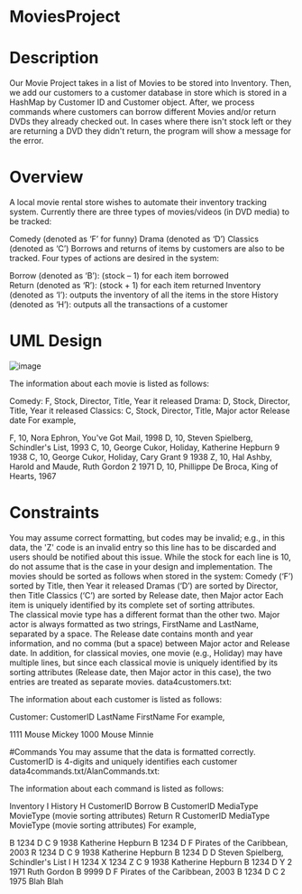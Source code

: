 # MoviesProject

# Description
Our Movie Project takes in a list of Movies to be stored into Inventory. Then, we add our customers to a customer database in store which is stored in  a HashMap by Customer ID and 
Customer object. After, we process commands where customers can borrow different Movies and/or return DVDs they already checked out. In cases where there isn't stock left or they are returning
a DVD they didn't return, the program will show a message for the error.

# Overview
A local movie rental store wishes to automate their inventory tracking system. Currently there are three types of movies/videos (in DVD media) to be tracked:

Comedy (denoted as ‘F’ for funny)
Drama (denoted as ‘D’)
Classics (denoted as ‘C’)
Borrows and returns of items by customers are also to be tracked. Four types of actions are desired in the system:

Borrow (denoted as ‘B’): (stock – 1) for each item borrowed  
Return (denoted as ‘R’): (stock + 1) for each item returned
Inventory (denoted as ‘I’): outputs the inventory of all the items in the store
History (denoted as ‘H’): outputs all the transactions of a customer 

# UML Design
![image](https://cdn.discordapp.com/attachments/557811688347533333/880541231552278528/UML_Movie_1.jpg)

The information about each movie is listed as follows: 

Comedy: F, Stock, Director, Title, Year it released 
Drama: D, Stock, Director, Title, Year it released
Classics: C, Stock, Director, Title, Major actor Release date
For example,

F, 10, Nora Ephron, You've Got Mail, 1998
D, 10, Steven Spielberg, Schindler's List, 1993
C, 10, George Cukor, Holiday, Katherine Hepburn 9 1938
C, 10, George Cukor, Holiday, Cary Grant 9 1938
Z, 10, Hal Ashby, Harold and Maude, Ruth Gordon 2 1971
D, 10, Phillippe De Broca, King of Hearts, 1967


# Constraints
You may assume correct formatting, but codes may be invalid; e.g., in this data, the 'Z' code is an invalid entry so this line has to be discarded and users should be notified about this issue. 
While the stock for each line is 10, do not assume that is the case in your design and implementation.
The movies should be sorted as follows when stored in the system:
Comedy (‘F’) sorted by Title, then Year it released 
Dramas (‘D’) are sorted by Director, then Title 
Classics (‘C’) are sorted by Release date, then Major actor
Each item is uniquely identified by its complete set of sorting attributes.  
The classical movie type has a different format than the other two. 
Major actor is always formatted as two strings, FirstName and LastName, separated by a space.
The Release date contains month and year information, and no comma (but a space) between Major actor and Release date. 
In addition, for classical movies, one movie (e.g., Holiday) may have multiple lines, but since each classical movie is uniquely identified by its sorting attributes (Release date, then Major actor in this case), the two entries are treated as separate movies.
data4customers.txt:

The information about each customer is listed as follows: 

Customer: CustomerID LastName FirstName 
For example,

1111 Mouse Mickey
1000 Mouse Minnie

#Commands
You may assume that the data is formatted correctly. 
CustomerID is 4-digits and uniquely identifies each customer
data4commands.txt/AlanCommands.txt:

The information about each command is listed as follows:

Inventory I
History H CustomerID
Borrow B CustomerID MediaType MovieType (movie sorting attributes)
Return R CustomerID MediaType MovieType (movie sorting attributes)
For example,

B 1234 D C 9 1938 Katherine Hepburn
B 1234 D F Pirates of the Caribbean, 2003
R 1234 D C 9 1938 Katherine Hepburn
B 1234 D D Steven Spielberg, Schindler's List
I
H 1234
X 1234 Z C 9 1938 Katherine Hepburn
B 1234 D Y 2 1971 Ruth Gordon
B 9999 D F Pirates of the Caribbean, 2003
B 1234 D C 2 1975 Blah Blah     

